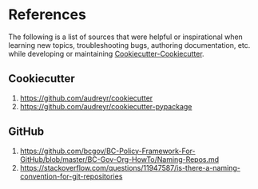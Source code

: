 # References

The following is a list of sources that were helpful or inspirational when learning new topics, troubleshooting bugs, authoring documentation, etc. while developing or maintaining [Cookiecutter-Cookiecutter](README.md).

## Cookiecutter

1. https://github.com/audreyr/cookiecutter
2. https://github.com/audreyr/cookiecutter-pypackage

## GitHub

1. https://github.com/bcgov/BC-Policy-Framework-For-GitHub/blob/master/BC-Gov-Org-HowTo/Naming-Repos.md
2. https://stackoverflow.com/questions/11947587/is-there-a-naming-convention-for-git-repositories
